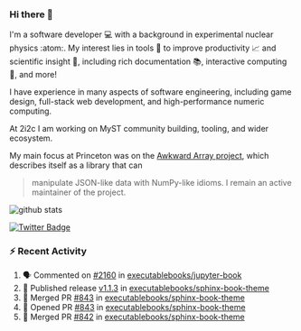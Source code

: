 ### Hi there 👋 

I'm a software developer 💻 with a background in experimental nuclear physics :atom:. My interest lies in tools :wrench: to improve productivity :chart_with_upwards_trend: and scientific insight :telescope:, including rich documentation 📚, interactive computing 🧮, and more! 

I have experience in many aspects of software engineering, including game design, full-stack web development, and high-performance numeric computing. 

At 2i2c I am working on MyST community building, tooling, and wider ecosystem. 

My main focus at Princeton was on the [Awkward Array project](awkward-array.org/), which describes itself as a library that can 
> manipulate JSON-like data with NumPy-like idioms. I remain an active maintainer of the project. 

![github stats](https://github-readme-stats.vercel.app/api?username=agoose77&show_icons=true&hide_rank=true&hide_title=true&bg_color=30,e76445,904e95&text_color=efe3ec&icon_color=efe3ec)
<!--
**agoose77/agoose77** is a ✨ _special_ ✨ repository because its `README.md` (this file) appears on your GitHub profile.

Here are some ideas to get you started:

- 🔭 I’m currently working on ...
- 🌱 I’m currently learning ...
- 👯 I’m looking to collaborate on ...
- 🤔 I’m looking for help with ...
- 💬 Ask me about ...
- 📫 How to reach me: ...
- 😄 Pronouns: ...
- ⚡ Fun fact: ...
-->

[![Twitter Badge](https://img.shields.io/twitter/follow/agoose77?style=flat-square&logo=Twitter&logoColor=white&color=cornflowerblue)](https://twitter.com/agoose77)

### :zap: Recent Activity

<!--START_SECTION:activity-->
1. 🗣 Commented on [#2160](https://github.com/executablebooks/jupyter-book/issues/2160#issuecomment-2163179768) in [executablebooks/jupyter-book](https://github.com/executablebooks/jupyter-book)
2. 🚀 Published release [v1.1.3](https://github.com/executablebooks/sphinx-book-theme/releases/tag/v1.1.3) in [executablebooks/sphinx-book-theme](https://github.com/executablebooks/sphinx-book-theme)
3. 🎉 Merged PR [#843](https://github.com/executablebooks/sphinx-book-theme/pull/843) in [executablebooks/sphinx-book-theme](https://github.com/executablebooks/sphinx-book-theme)
4. 💪 Opened PR [#843](https://github.com/executablebooks/sphinx-book-theme/pull/843) in [executablebooks/sphinx-book-theme](https://github.com/executablebooks/sphinx-book-theme)
5. 🎉 Merged PR [#842](https://github.com/executablebooks/sphinx-book-theme/pull/842) in [executablebooks/sphinx-book-theme](https://github.com/executablebooks/sphinx-book-theme)
<!--END_SECTION:activity-->
